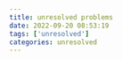 ```yaml
---
title: unresolved problems
date: 2022-09-20 08:53:19
tags: ['unresolved']
categories: unresolved
---
```



